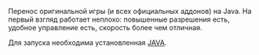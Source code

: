 Перенос оригинальной игры (и всех официальных аддонов) на Java. На первый взгляд работает неплохо: повышенные разрешения есть, удобное управление есть, скорость более чем отличная.

Для запуска необходима установленная [JAVA](http://www.oracle.com/technetwork/java/javase/downloads/index.html).